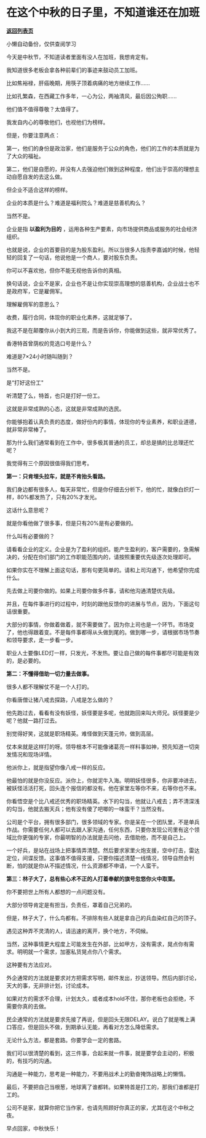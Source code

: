 # 在这个中秋的日子里，不知道谁还在加班

[**返回列表页**](/gzh/记忆承载3)

小懒自动备份，仅供查阅学习

今天是中秋节，不知道读者里面有没人在加班，我想肯定有。

  

我知道很多老板会拿各种前辈们的事迹来鼓动员工加班。

  

比如焦裕禄，肝癌晚期，用筷子顶着病痛的地方继续工作......

比如孔繁森，在西藏工作多年，一心为公，两袖清风，最后因公殉职......

  

他们值不值得尊敬？太值得了。

我发自内心的尊敬他们，也视他们为榜样。

  

但是，你要注意两点：

第一，他们的身份是政治家，他们是服务于公众的角色，他们的工作的本质就是为了大众的福祉。

第二，他们是自愿的，并没有人去强迫他们做到这种程度，他们出于崇高的理想主动自愿自发的去这么做。

  

但企业不适合这样的榜样。

  

企业的本质是什么？难道是福利院么？难道是慈善机构么？  

  

当然不是。

  

企业是指 **以盈利为目的** ，运用各种生产要素，向市场提供商品或服务的社会经济组织。

  

也就是说，企业的首要目的是为股东盈利。所以当很多人指责李嘉诚的时候，他轻轻的回复了一句话，他说他是一个商人，要对股东负责。

  

你可以不喜欢他，但你不能无视他告诉你的真相。

  

换句话说，企业不是家，企业也不是让你实现崇高理想的慈善机构，企业战士也不是政府军，它是雇佣军。

  

理解雇佣军的意思么？

  

收费，履行合同，体现你的职业化素养，这就足够了。

  

我这不是在颠覆你从小到大的三观，而是告诉你，你能做到这些，就非常优秀了。

  

香港特首曾荫权的竞选口号是什么？

  

难道是7×24小时随叫随到？

  

当然不是。

  

是“打好这份工"

  

听清楚了么，特首，也只是打好一份工。

  

这就是非常成熟的心态，这就是非常成熟的选民。

  

你能够抱着认真负责的态度，做好份内的事情，体现你的专业素养，和职业道德，就非常非常棒了。

  

那为什么我们通常看到在工作中，很多极其普通的员工，却总是搞的比总理还忙呢？

  

我觉得有三个原因很值得我们思考。

  

 **第一：只肯埋头拉车，就是不肯抬头看路。**

  

我们身边都有很多人，每天非常忙，但是你仔细去分析下，他的忙，就像白炽灯一样，80%都发热了，只有20%才发光。

  

这话什么意思呢？

  

就是你看他做了很多事，但是只有20%是有必要做的。

  

什么叫有必要做的？

  

请看看企业的定义。企业是为了盈利的组织。能产生盈利的，客户需要的，急需解决的，分配在你们部门的工作职能范围内的，请按照重要优先级逐次处理即可。

  

如果你实在不理解上面这句话，那有句更简单的。请和上司沟通下，他希望你完成什么。

  

先去做上司要你做的。如果上司要你做多件事，请和他沟通清楚优先级。

  

并且，在每件事进行的过程中，时刻的跟他反馈你的进展与节点，因为，下面这句话很重要。

  

大部分的事情，你做着做着，就不需要做了。因为你上司也是一个环节。市场变了，他也得跟着变。不是每件事都得从头做到尾的。做到哪一步，请根据市场节奏和领导要求，走一步看一步。

  

职业人士要像LED灯一样，只发光，不发热。要让自己做的每件事都尽可能是有效的，是必要的。

  

 **第二：不懂得借助一切力量去做事。**  

  

很多人都不理解仗不是一个人打的。

  

你看唐僧让猪八戒去探路，八戒是怎么做的？

  

他先跑过去，看看有没有妖怪，妖怪要是多呢，他就跑回来叫大师兄。妖怪要是少呢？他就一路打过去。

  

别觉得好笑，这就是职场精英。难怪做到天蓬元帅，做到高层。

  

仗本来就是这样打的呀。领导根本不可能像诸葛亮一样料事如神，预先知道一切突发情况和现场详情。

  

他派你上，就是指望你像八戒一样的反应。

  

他最怕的就是你没反应。派你上，你就泥牛入海。明明妖怪很多，你非要冲进去，被妖怪活活打死，回头连个报信的都没有。他在家里左等你不来，右等你也不来。

  

你看悟空是个比八戒还优秀的职场精英。水下的勾当，他就让八戒去；弄不清深浅的勾当，他就去搬天兵；他有没有傻了吧唧的一味蛮干？当然没有。

  

公司是个平台，拥有很多部门，很多领域的专家。你是呆在一个团队里，不是单兵作战。你需要任何人都可以去跟人家沟通，任何东西，只要你发现公司里有这个领域比你更强的专家，你最明智的办法就是去问他，去借助他，而不是自己上。

  

一个好兵，是站在战场上把事情弄清楚。然后要求家里火炮支援，空中打击，雷达定位，间谍反馈。这事值不值得支援，只要你描述清楚一线情况，领导自然会判断，怕的就是你从不描述情况，什么资源都不申请，一个人蛮干。

  

 **第三：林子大了，总有些心术不正的人打着奉献的旗号忽悠你火中取栗。**

  

你不要把世上所有人都想的一点问题没有。

  

大部分领导肯定是有担当，负责任，罩着自己兄弟的。

  

但是，林子大了，什么鸟都有。不排除有些人就是拿自己的兵血染红自己的顶子。

  

遇见这种弄不灵清的人，请迅速的离开，换个地方，不伺候。

  

当然，这种事情更大程度上可能发生在外部，比如甲方，没有需求，晃点你有需求。明明就一个需求，加塞私货晃点你八个需求。

  

这种要有方法应对。

  

外企通常的方法就是要求对方把需求写明，邮件发出，抄送领导。然后内部讨论，天大的事，无非排计划，讨论成本。

  

如果对方的需求不合理，计划太久，或者成本hold不住，那你老板也会拒绝，不需要你真的去做。

  

民企通常的方法就是要求先接了再说，但是回头无限DELAY。说白了就是嘴上满口答应，但是回头不做，到期承认无能，再看对方怎么降低需求。

  

无论什么方法，都是套路。你要学会一定的套路。

  

我们可以很清楚的看到，这三件事，合起来就一件事，就是要学会主动的，积极的，有技巧的沟通。

  

沟通是一种能力，思考是一种能力，不要用战术上的勤奋掩饰战略上的懒惰。

  

最后，不要把自己当根葱，地球离了谁都转。如果特首是打工的，那我们谁都是打工的。

  

公司不是家，就算你把它当作家，也请先照顾好你真正的家，尤其在这个中秋之夜。

  

早点回家，中秋快乐！


